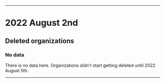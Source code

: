 
***

# 2022 August 2nd

## Deleted organizations

### No data

There is no data here. Organizations didn't start getting deleted until 2022 August 5th.

***
